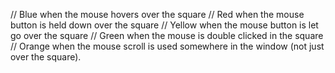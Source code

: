 // Blue when the mouse hovers over the square
// Red when the mouse button is held down over the square
// Yellow when the mouse button is let go over the square
// Green when the mouse is double clicked in the square
// Orange when the mouse scroll is used somewhere in the window (not just over the square).